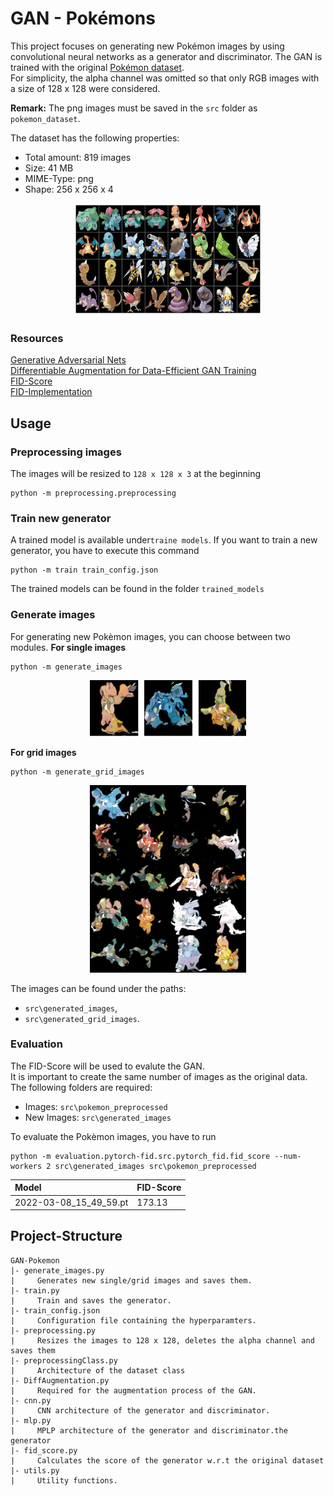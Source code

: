 # GAN - Pokémons
This project focuses on generating new Pokémon images by using convolutional neural networks as a generator and discriminator. The GAN is trained with the original [Pokémon dataset](https://www.kaggle.com/kvpratama/pokemon-images-dataset). \
For simplicity, the alpha channel was omitted so that only RGB images with a size of 128 x 128 were considered.

**Remark:** The png images must be saved in the `src` folder as `pokemon_dataset`.

The dataset has the following properties:
* Total amount: 819 images
* Size: 41 MB
* MIME-Type: png
* Shape: 256 x 256 x 4

<p align="center">
  <img width="300" height="180" src="docs/imgs/figure1.png">
</p>

### Resources
[Generative Adversarial Nets](https://arxiv.org/pdf/1406.2661.pdf)\
[Differentiable Augmentation for Data-Efficient GAN Training](https://arxiv.org/pdf/2006.10738.pdf) \
[FID-Score](https://arxiv.org/pdf/1706.08500.pdf) \
[FID-Implementation](https://github.com/mseitzer/pytorch-fid)

## Usage

### Preprocessing images

The images will be resized to `128 x 128 x 3` at the beginning

```
python -m preprocessing.preprocessing
```
### Train new generator
A trained model is available under`traine models`.
If you want to train a new generator, you have to execute this command
```
python -m train train_config.json
```
The trained models can be found in the folder `trained_models`
### Generate images

For generating new Pokèmon images, you can choose between two modules.
**For single images**
```
python -m generate_images
```
<p align="center">
  <img width="250" height="90" src="docs/imgs/figure3.png">
</p>

**For grid images**
```
python -m generate_grid_images
```
<p align="center">
  <img width="250" height="300" src="docs/imgs/figure2.png">
</p>

The images can be found under the paths:
* `src\generated_images`,
* `src\generated_grid_images`.

### Evaluation
The FID-Score will be used to evalute the GAN. \
It is important to create the same number of images as the original data. \
The following folders are required:
* Images: `src\pokemon_preprocessed`
* New Images: `src\generated_images`


To evaluate the Pokèmon images, you have to run
```
python -m evaluation.pytorch-fid.src.pytorch_fid.fid_score --num-workers 2 src\generated_images src\pokemon_preprocessed
```

| Model | FID-Score |
|:----------|:-------------|
| 2022-03-08_15_49_59.pt |  173.13 |


## Project-Structure
```
GAN-Pokemon
|- generate_images.py
|     Generates new single/grid images and saves them.
|- train.py
|     Train and saves the generator.
|- train_config.json
|     Configuration file containing the hyperparamters. 
|- preprocessing.py
|     Resizes the images to 128 x 128, deletes the alpha channel and saves them
|- preprocessingClass.py
|     Architecture of the dataset class
|- DiffAugmentation.py
|     Required for the augmentation process of the GAN.
|- cnn.py
|     CNN architecture of the generator and discriminator.
|- mlp.py
|     MPLP architecture of the generator and discriminator.the generator
|- fid_score.py
|     Calculates the score of the generator w.r.t the original dataset
|- utils.py
|     Utility functions.
```
